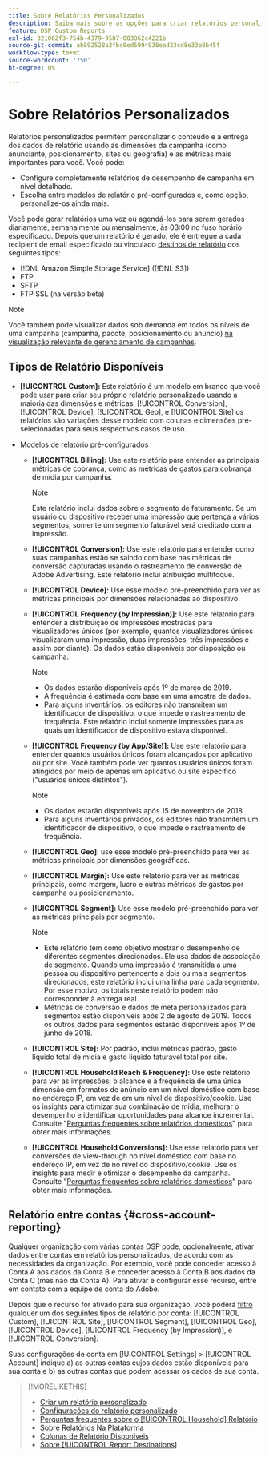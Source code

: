 ```yaml
---
title: Sobre Relatórios Personalizados
description: Saiba mais sobre as opções para criar relatórios personalizados manualmente ou usar modelos de relatório pré-configurados.
feature: DSP Custom Reports
exl-id: 321062f3-754b-4379-9587-003862c4221b
source-git-commit: ab892528a2fbc0ed5994938ead23cd8e33e8b45f
workflow-type: tm+mt
source-wordcount: '750'
ht-degree: 0%

---
```


# Sobre Relatórios Personalizados

Relatórios personalizados permitem personalizar o conteúdo e a entrega dos dados de relatório usando as dimensões da campanha (como anunciante, posicionamento, sites ou geografia) e as métricas mais importantes para você. Você pode:

* Configure completamente relatórios de desempenho de campanha em nível detalhado.
* Escolha entre modelos de relatório pré-configurados e, como opção, personalize-os ainda mais.

Você pode gerar relatórios uma vez ou agendá-los para serem gerados diariamente, semanalmente ou mensalmente, às 03:00 no fuso horário especificado. Depois que um relatório é gerado, ele é entregue a cada recipient de email especificado ou vinculado [destinos de relatório](/help/dsp/reports/report-destinations/report-destination-about.md) dos seguintes tipos:

* [!DNL Amazon Simple Storage Service] ([!DNL S3])
* FTP
* SFTP
* FTP SSL (na versão beta)

>[!NOTE]
>
>Você também pode visualizar dados sob demanda em todos os níveis de uma campanha (campanha, pacote, posicionamento ou anúncio) [na visualização relevante do gerenciamento de campanhas](/help/dsp/campaign-management/reports/campaign-reports-about.md).

## Tipos de Relatório Disponíveis

* **[!UICONTROL Custom]:** Este relatório é um modelo em branco que você pode usar para criar seu próprio relatório personalizado usando a maioria das dimensões e métricas. [!UICONTROL Conversion], [!UICONTROL Device], [!UICONTROL Geo], e [!UICONTROL Site] os relatórios são variações desse modelo com colunas e dimensões pré-selecionadas para seus respectivos casos de uso.

* Modelos de relatório pré-configurados

   * **[!UICONTROL Billing]:** Use este relatório para entender as principais métricas de cobrança, como as métricas de gastos para cobrança de mídia por campanha.

     >[!NOTE]
     >
     >Este relatório inclui dados sobre o segmento de faturamento. Se um usuário ou dispositivo receber uma impressão que pertença a vários segmentos, somente um segmento faturável será creditado com a impressão.

   * **[!UICONTROL Conversion]:** Use este relatório para entender como suas campanhas estão se saindo com base nas métricas de conversão capturadas usando o rastreamento de conversão de Adobe Advertising. Este relatório inclui atribuição multitoque.

   * **[!UICONTROL Device]:** Use esse modelo pré-preenchido para ver as métricas principais por dimensões relacionadas ao dispositivo.

   * **[!UICONTROL Frequency (by Impression)]:** Use este relatório para entender a distribuição de impressões mostradas para visualizadores únicos (por exemplo, quantos visualizadores únicos visualizaram uma impressão, duas impressões, três impressões e assim por diante). Os dados estão disponíveis por disposição ou campanha.

     >[!NOTE]
     >
     >* Os dados estarão disponíveis após 1º de março de 2019.
     >* A frequência é estimada com base em uma amostra de dados.
     >* Para alguns inventários, os editores não transmitem um identificador de dispositivo, o que impede o rastreamento de frequência. Este relatório inclui somente impressões para as quais um identificador de dispositivo estava disponível.

   * **[!UICONTROL Frequency (by App/Site)]:** Use este relatório para entender quantos usuários únicos foram alcançados por aplicativo ou por site. Você também pode ver quantos usuários únicos foram atingidos por meio de apenas um aplicativo ou site específico (&quot;usuários únicos distintos&quot;).

     >[!NOTE]
     >
     >* Os dados estarão disponíveis após 15 de novembro de 2018.
     >* Para alguns inventários privados, os editores não transmitem um identificador de dispositivo, o que impede o rastreamento de frequência.

   * **[!UICONTROL Geo]**: use esse modelo pré-preenchido para ver as métricas principais por dimensões geográficas.

   * **[!UICONTROL Margin]:** Use este relatório para ver as métricas principais, como margem, lucro e outras métricas de gastos por campanha ou posicionamento.

   * **[!UICONTROL Segment]:** Use esse modelo pré-preenchido para ver as métricas principais por segmento.

     >[!NOTE]
     >
     >* Este relatório tem como objetivo mostrar o desempenho de diferentes segmentos direcionados. Ele usa dados de associação de segmento. Quando uma impressão é transmitida a uma pessoa ou dispositivo pertencente a dois ou mais segmentos direcionados, este relatório inclui uma linha para cada segmento. Por esse motivo, os totais neste relatório podem não corresponder à entrega real.
     >* Métricas de conversão e dados de meta personalizados para segmentos estão disponíveis após 2 de agosto de 2019. Todos os outros dados para segmentos estarão disponíveis após 1º de junho de 2018.

   * **[!UICONTROL Site]:** Por padrão, inclui métricas padrão, gasto líquido total de mídia e gasto líquido faturável total por site.

   * **[!UICONTROL Household Reach & Frequency]:** Use este relatório para ver as impressões, o alcance e a frequência de uma única dimensão em formatos de anúncio em um nível doméstico com base no endereço IP, em vez de em um nível de dispositivo/cookie. Use os insights para otimizar sua combinação de mídia, melhorar o desempenho e identificar oportunidades para alcance incremental. Consulte &quot;[Perguntas frequentes sobre relatórios domésticos](/help/dsp/reports/faq-household-report.md)&quot; para obter mais informações.

   * **[!UICONTROL Household Conversions]:** Use esse relatório para ver conversões de view-through no nível doméstico com base no endereço IP, em vez de no nível do dispositivo/cookie. Use os insights para medir e otimizar o desempenho da campanha. Consulte &quot;[Perguntas frequentes sobre relatórios domésticos](/help/dsp/reports/faq-household-report.md)&quot; para obter mais informações.

## Relatório entre contas {#cross-account-reporting}

Qualquer organização com várias contas DSP pode, opcionalmente, ativar dados entre contas em relatórios personalizados, de acordo com as necessidades da organização. Por exemplo, você pode conceder acesso à Conta A aos dados da Conta B e conceder acesso à Conta B aos dados da Conta C (mas não da Conta A). Para ativar e configurar esse recurso, entre em contato com a equipe de conta do Adobe.

Depois que o recurso for ativado para sua organização, você poderá [filtro](report-settings.md) qualquer um dos seguintes tipos de relatório por conta:  [!UICONTROL Custom], [!UICONTROL Site], [!UICONTROL Segment], [!UICONTROL Geo], [!UICONTROL Device], [!UICONTROL Frequency (by Impression)], e [!UICONTROL Conversion].

Suas configurações de conta em [!UICONTROL Settings] > [!UICONTROL Account] indique a) as outras contas cujos dados estão disponíveis para sua conta e b) as outras contas que podem acessar os dados de sua conta.

>[!MORELIKETHIS]
>
>* [Criar um relatório personalizado](/help/dsp/reports/report-create.md)
>* [Configurações do relatório personalizado](/help/dsp/reports/report-settings.md)
>* [Perguntas frequentes sobre o [!UICONTROL Household] Relatório](/help/dsp/reports/faq-household-report.md)
>* [Sobre Relatórios Na Plataforma](/help/dsp/campaign-management/reports/campaign-reports-about.md)
>* [Colunas de Relatório Disponíveis](/help/dsp/reports/report-columns.md)
>* [Sobre [!UICONTROL Report Destinations]](/help/dsp/reports/report-destinations/report-destination-about.md)
